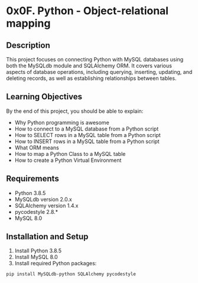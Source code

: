 # 0x0F. Python - Object-relational mapping

## Description
This project focuses on connecting Python with MySQL databases using both the MySQLdb module and SQLAlchemy ORM. It covers various aspects of database operations, including querying, inserting, updating, and deleting records, as well as establishing relationships between tables.

## Learning Objectives
By the end of this project, you should be able to explain:

- Why Python programming is awesome
- How to connect to a MySQL database from a Python script
- How to SELECT rows in a MySQL table from a Python script
- How to INSERT rows in a MySQL table from a Python script
- What ORM means
- How to map a Python Class to a MySQL table
- How to create a Python Virtual Environment

## Requirements
- Python 3.8.5
- MySQLdb version 2.0.x
- SQLAlchemy version 1.4.x
- pycodestyle 2.8.*
- MySQL 8.0

## Installation and Setup

1. Install Python 3.8.5
2. Install MySQL 8.0
3. Install required Python packages:

```bash
pip install MySQLdb-python SQLAlchemy pycodestyle
